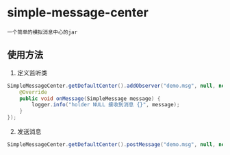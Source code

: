 # simple-message-center
    一个简单的模拟消息中心的jar
## 使用方法
1. 定义监听类
```java
SimpleMessageCenter.getDefaultCenter().addObserver("demo.msg", null, new SimpleMessageObserver() {
    @Override
    public void onMessage(SimpleMessage message) {
        logger.info("holder NULL 接收到消息 {}", message);
    }
});

```
2. 发送消息
```java
SimpleMessageCenter.getDefaultCenter().postMessage("demo.msg", null, new HashMap());
```
